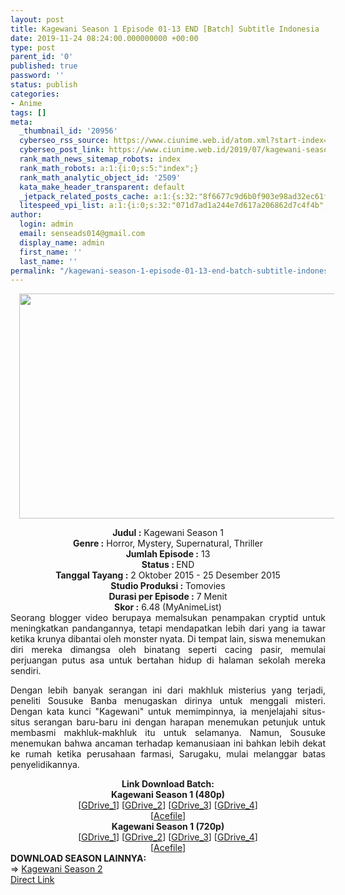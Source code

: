 ```yaml
---
layout: post
title: Kagewani Season 1 Episode 01-13 END [Batch] Subtitle Indonesia
date: 2019-11-24 08:24:00.000000000 +00:00
type: post
parent_id: '0'
published: true
password: ''
status: publish
categories:
- Anime
tags: []
meta:
  _thumbnail_id: '20956'
  cyberseo_rss_source: https://www.ciunime.web.id/atom.xml?start-index=1651&max-results=150
  cyberseo_post_link: https://www.ciunime.web.id/2019/07/kagewani-season-1-episode-01-13-end.html
  rank_math_news_sitemap_robots: index
  rank_math_robots: a:1:{i:0;s:5:"index";}
  rank_math_analytic_object_id: '2509'
  kata_make_header_transparent: default
  _jetpack_related_posts_cache: a:1:{s:32:"8f6677c9d6b0f903e98ad32ec61f8deb";a:2:{s:7:"expires";i:1652687214;s:7:"payload";a:3:{i:0;a:1:{s:2:"id";i:25905;}i:1;a:1:{s:2:"id";i:25903;}i:2;a:1:{s:2:"id";i:25889;}}}}
  litespeed_vpi_list: a:1:{i:0;s:32:"071d7ad1a244e7d617a206862d7c4f4b";}
author:
  login: admin
  email: senseads014@gmail.com
  display_name: admin
  first_name: ''
  last_name: ''
permalink: "/kagewani-season-1-episode-01-13-end-batch-subtitle-indonesia/"
---
```

<div class="separator" style="clear: both; text-align: center;"><a href="https://1.bp.blogspot.com/-tBXWA56c3JU/XR-FR7zqWoI/AAAAAAAAbBU/orX1tk25Q-QCwcS1QsQ3rHKBAfYxR9jDgCLcBGAs/s1600/Kagewani%2BSeason%2B1.jpg" imageanchor="1" style="margin-left: 1em; margin-right: 1em;"><img border="0" data-original-height="720" data-original-width="1280" height="360" src="{{ site.baseurl }}/assets/2019/11/Kagewani%2BSeason%2B1.jpg" width="640" /></a></div>
<p>
<div style="text-align: center;"><b>Judul</b><b><b> </b>:</b> Kagewani Season 1</div>
<div style="text-align: center;"><b><b>Genre :</b></b> Horror, Mystery, Supernatural, Thriller</div>
<div style="text-align: center;"><b>Jumlah Episode :</b> 13<br /><b>Status :&nbsp;</b>END<br /><b>Tanggal Tayang :</b> 2 Oktober 2015 - 25 Desember 2015<br /><b>Studio Produksi :</b> Tomovies<br /><b>Durasi per Episode :</b> 7 Menit</div>
<div style="text-align: center;"><b>Skor :</b> 6.48 (MyAnimeList)</div>
<div style="text-align: center;"></div>
<div style="text-align: justify;">Seorang blogger video berupaya memalsukan penampakan cryptid untuk meningkatkan pandangannya, tetapi mendapatkan lebih dari yang ia tawar ketika krunya dibantai oleh monster nyata. Di tempat lain, siswa menemukan diri mereka dimangsa oleh binatang seperti cacing pasir, memulai perjuangan putus asa untuk bertahan hidup di halaman sekolah mereka sendiri.</p>
<p>Dengan lebih banyak serangan ini dari makhluk misterius yang terjadi, peneliti Sousuke Banba menugaskan dirinya untuk menggali misteri. Dengan kata kunci "Kagewani" untuk memimpinnya, ia menjelajahi situs-situs serangan baru-baru ini dengan harapan menemukan petunjuk untuk membasmi makhluk-makhluk itu untuk selamanya. Namun, Sousuke menemukan bahwa ancaman terhadap kemanusiaan ini bahkan lebih dekat ke rumah ketika perusahaan farmasi, Sarugaku, mulai melanggar batas penyelidikannya.</p></div>
<div style="text-align: justify;"></div>
<div style="text-align: justify;"></div>
<div style="text-align: center;"><b>Link Download Batch:</b></div>
<div style="text-align: center;"><b>Kagewani Season 1 (480p)</b></div>
<div style="text-align: center;">[<a href="https://drive.google.com/uc?id=1jGPRMjWkT0WKJy-g-3f9oEemSQnTfN8j" target="_blank" rel="noopener">GDrive_1</a>] [<a href="https://drive.google.com/uc?id=1GvSK6dHFBU9xsbODgTFjhGViJ4wEERsS" target="_blank" rel="noopener">GDrive_2</a>] [<a href="https://drive.google.com/uc?id=1Mvytwry5vowaXqkjdRkELkLINPGSarNn" target="_blank" rel="noopener">GDrive_3</a>] [<a href="https://drive.google.com/uc?id=1sQ8MMNc3SL_yEFsdYma3FjRgf4iBuNfS" target="_blank" rel="noopener">GDrive_4</a>]<br />[<a href="https://acefile.co/f/11207193/kusonime-kagewani_480p-rar" target="_blank" rel="noopener">Acefile</a>]</div>
<div style="text-align: center;"><b>Kagewani Season 1 (720p)</b><br />[<a href="https://drive.google.com/uc?id=1zuBvMKL3y5UE0OpqjENUC3I0murg-qzb" target="_blank" rel="noopener">GDrive_1</a>] [<a href="https://drive.google.com/uc?id=1FmHxS2kqMQcGkVfWMTgox6S9zS4WsYwe" target="_blank" rel="noopener">GDrive_2</a>] [<a href="https://drive.google.com/uc?id=1vVBVIPFLBiwJiSGfOy8JzeyT6wwlBR9S" target="_blank" rel="noopener">GDrive_3</a>] [<a href="https://drive.google.com/uc?id=1l5udkeHyEN6501rQVIQQWvDatV-1dxBS" target="_blank" rel="noopener">GDrive_4</a>]<br />[<a href="https://acefile.co/f/11207194/kusonime-kagewani_720p-rar" target="_blank" rel="noopener">Acefile</a>]
<div style="text-align: left;"></div>
<div style="text-align: left;"></div>
<div style="text-align: left;"><b>DOWNLOAD SEASON LAINNYA:</b></div>
<div style="text-align: left;"></div>
<div style="text-align: left;">=&gt;&nbsp;<a href="https://www.ciunime.web.id/2019/07/kagewani-season-2-episode-01-13-end.html" target="_blank" rel="noopener">Kagewani Season 2</a></div>
<div style="text-align: left;"></div>
</div>
<link rel="stylesheet" href="https://cdnjs.cloudflare.com/ajax/libs/font-awesome/4.7.0/css/font-awesome.min.css" />
<div class="divbtn"> <a href="https://handymansurrender.com/fihup8buzv?key=94550f7ce39444073321dde3b8782f97" class="btn"><i class="fa fa-download"></i> Direct Link</a> </div>

